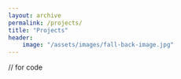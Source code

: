 ```yaml
---
layout: archive
permalink: /projects/
title: "Projects"
header:
    image: "/assets/images/fall-back-image.jpg"
---
```


// for code 
